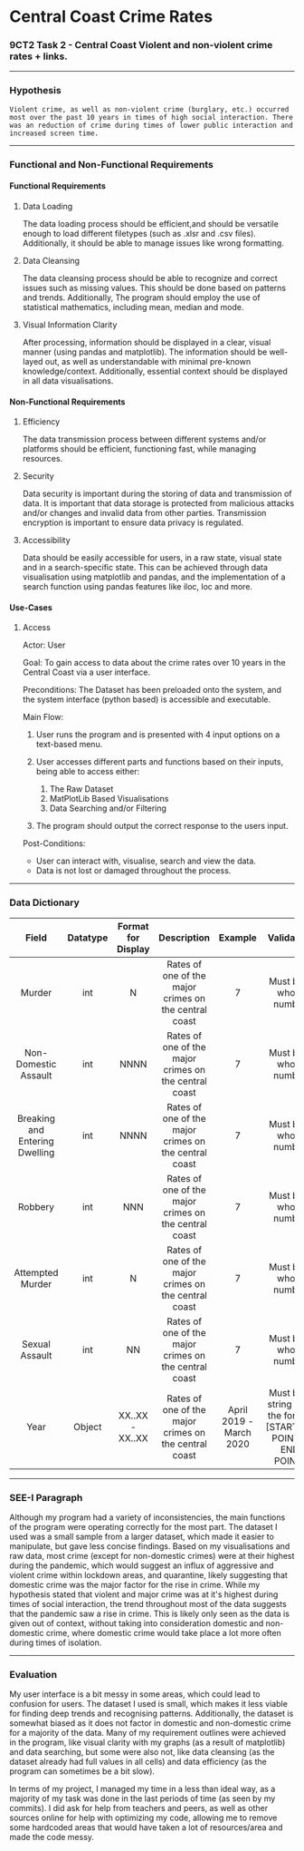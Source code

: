 # Central Coast Crime Rates
### 9CT2 Task 2 - Central Coast Violent and non-violent crime rates + links.
---
### Hypothesis
    Violent crime, as well as non-violent crime (burglary, etc.) occurred most over the past 10 years in times of high social interaction. There was an reduction of crime during times of lower public interaction and increased screen time.

---

### Functional and Non-Functional Requirements

#### **Functional Requirements**

1. Data Loading

     The data loading process should be efficient,and should be versatile enough to load different filetypes (such as .xlsr and .csv files). Additionally, it should be able to manage issues like wrong formatting.


2. Data Cleansing

    The  data cleansing process should be able to recognize and correct issues such as missing values. This should be done based on patterns and trends. Additionally, The program should employ the use of statistical mathematics, including mean, median and mode.

3. Visual Information Clarity

    After processing, information should be displayed in a clear, visual manner (using pandas and matplotlib). The information should be well-layed out, as well as understandable with minimal pre-known knowledge/context. Additionally, essential context should be displayed in all data visualisations.

#### **Non-Functional Requirements**

1. Efficiency

    The data transmission process between different systems and/or platforms should be efficient, functioning fast, while managing resources. 

2. Security

    Data security is important during the storing of data and transmission of data. It is important that data storage is protected from malicious attacks and/or changes and invalid data from other parties. Transmission encryption is important to ensure data privacy is regulated.

3. Accessibility

    Data should be easily accessible for users, in a raw state, visual state and in a search-specific state. This can be achieved through data visualisation using matplotlib and pandas, and the implementation of a search function using pandas features like iloc, loc and more.

#### **Use-Cases**
1.  Access

    Actor: User

    Goal: To gain access to data about the crime rates over 10 years in the Central Coast via a user interface.

    Preconditions: The Dataset has been preloaded onto the system, and the system interface (python based) is accessible and executable.

    Main Flow:
    1. User runs the program and is     presented
     with 4 input options on a text-based menu.
    2.  User accesses different parts and functions based on their inputs, being able to access either:

        1. The Raw Dataset
        2. MatPlotLib Based Visualisations
        3. Data Searching and/or Filtering
    3. The program should output the correct response to the users input.

    Post-Conditions: 
    - User can interact with, visualise, search and view the data.
    - Data is not lost or damaged throughout the process.
---
### Data Dictionary
|Field|Datatype|Format for Display|Description|Example|Validation|
|:---:|:------:|:----------------:|:---------:|:-----:|:--------:|
|Murder|int|N|Rates of one of the major crimes on the central coast|7|Must be a whole number|
|Non-Domestic Assault|int|NNNN|Rates of one of the major crimes on the central coast|7|Must be a whole number|
|Breaking and Entering Dwelling|int|NNNN|Rates of one of the major crimes on the central coast|7|Must be a whole number|
|Robbery|int|NNN|Rates of one of the major crimes on the central coast|7|Must be a whole number|
|Attempted Murder|int|N|Rates of one of the major crimes on the central coast|7|Must be a whole number|
|Sexual Assault|int|NN|Rates of one of the major crimes on the central coast|7|Must be a whole number|
|Year|Object|XX..XX - XX..XX|Rates of one of the major crimes on the central coast|April 2019 - March 2020|Must be a string with the format [STARTING POINT - END POINT]|

---
### SEE-I Paragraph
Although my program had a variety of inconsistencies, the main functions of the program were operating correctly for the most part. The dataset I used was a small sample from a larger dataset, which made it easier to manipulate, but gave less concise findings. Based on my visualisations and raw data, most crime (except for non-domestic crimes) were at their highest during the pandemic, which would suggest an influx of aggressive and violent crime within lockdown areas, and quarantine, likely suggesting that domestic crime was the major factor for the rise in crime. While my hypothesis stated that violent and major crime was at it's highest during times of social interaction, the trend throughout most of the data suggests that the pandemic saw a rise in crime. This is likely only seen as the data is given out of context, without taking into consideration domestic and non-domestic crime, where domestic crime would take place a lot more often during times of isolation.

---
### Evaluation
My user interface is a bit messy in some areas, which could lead to confusion for users. The dataset I used is small, which makes it less viable for finding deep trends and recognising patterns. Additionally, the dataset is somewhat biased as it does not factor in domestic and non-domestic crime for a majority of the data. Many of my requirement outlines were achieved in the program, like visual clarity with my graphs (as a result of matplotlib) and data searching, but some were also not, like data cleansing (as the dataset already had full values in all cells) and data efficiency (as the program can sometimes be a bit slow).

In terms of my project, I managed my time in a less than ideal way, as a majority of my task was done in the last periods of time (as seen by my commits). I did ask for help from teachers and peers, as well as other sources online for help with optimizing my code, allowing me to remove some hardcoded areas that would have taken a lot of resources/area and made the code messy.
    